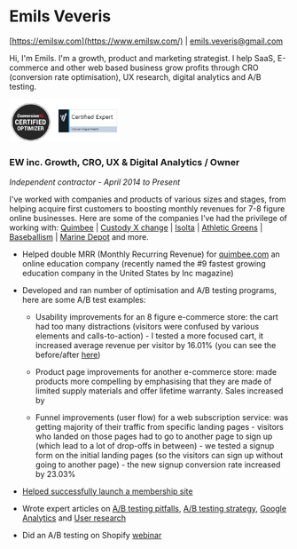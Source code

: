 # Emils Veveris 

[https://emilsw.com](https://www.emilsw.com/) | emils.veveris@gmail.com 

Hi, I'm Emils. I'm a growth, product and marketing strategist. I help SaaS, E-commerce and other web based business grow profits through CRO (conversion rate optimisation), UX research, digital analytics and A/B testing.    

<img src="/images/cr.jpg" width="200">

### EW inc. Growth, CRO, UX & Digital Analytics / Owner

*Independent contractor - April 2014 to Present*

I've worked with companies and products of various sizes and stages, from helping acquire first customers to boosting monthly revenues for 7-8 figure online businesses. Here are some of the companies I’ve had the privilege of working with: [Quimbee](https://www.quimbee.com/) | [Custody X change](https://www.custodyxchange.com/) | [Isolta](https://www.isolta.fi/) | [Athletic Greens](https://athleticgreens.com) | [Baseballism](https://www.baseballism.com/) | [Marine Depot](https://www.marinedepot.com/) and more.

* Helped double MRR (Monthly Recurring Revenue) for [quimbee.com](https://www.quimbee.com/) an online education company (recently named the #9 fastest growing education company in the United States by Inc magazine)

* Developed and ran number of optimisation and A/B testing programs, here are some A/B test examples: 

  * Usability improvements for an 8 figure e-commerce store: the cart had too many distractions (visitors were confused by various elements and calls-to-action) - I tested a more focused cart, it increased average revenue per visitor by 16.01% (you can see the before/after [here](https://www.goodui.org/evidence/test029))
  
  * Product page improvements for another e-commerce store: made products more compelling by emphasising that they are made of limited supply materials and offer lifetime warranty. Sales increased by  
  
  * Funnel improvements (user flow) for a web subscription service: was getting majority of their traffic from specific landing pages - visitors who landed on those pages had to go to another page to sign up (which lead to a lot of drop-offs in between) - we tested a signup form on the initial landing pages (so the visitors can sign up without going to another page) - the new signup conversion rate increased by 23.03%    
  
* [Helped successfully launch a membership site](https://leavingworkbehind.com/membership-site-case-study/) 

* Wrote expert articles on [A/B testing pitfalls](https://www.shopify.com/partners/blog/thinking-about-a-b-testing-for-your-client-read-this-first), [A/B testing strategy](), [Google Analytics](http://acquireconvert.com/shopify-analytics/) and [User research](https://lesschurn.io/saas-churn-university/getting-more-information)

* Did an A/B testing on Shopify [webinar](https://www.convert.com/academy/choose-b-testing-strategy-shopify-store/?utm_source=convert.com&utm_medium=website) 





